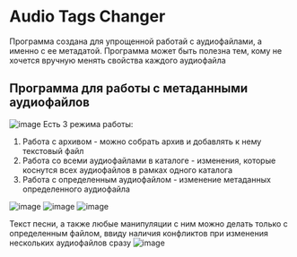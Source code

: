 # Audio Tags Changer
Программа создана для упрощенной работай с аудиофайлами, а именно с ее метадатой. Программа может быть полезна тем, кому не хочется вручную менять свойства каждого аудиофайла
## Программа для работы с метаданными аудиофайлов
![image](https://github.com/moneyflowbeatz/AudioTagsChanger/assets/149525773/7fcd1584-12ba-4bc3-92ab-4d2e834db009)
Есть 3 режима работы:
1) Работа с архивом - можно собрать архив и добавлять к нему текстовый файл
2) Работа со всеми аудиофайлами в каталоге - изменения, которые коснутся всех аудиофайлов в рамках одного каталога
3) Работа с определенным аудиофайлом - изменение метаданных определенного аудиофайла

![image](https://github.com/moneyflowbeatz/AudioTagsChanger/assets/149525773/8573ba6f-b48c-4003-8893-0f4b871f3510)
![image](https://github.com/moneyflowbeatz/AudioTagsChanger/assets/149525773/c4c3fe5c-7aa8-413c-aaa8-61c40b966235)
![image](https://github.com/moneyflowbeatz/AudioTagsChanger/assets/149525773/8741879e-a525-4e5a-a6e3-aa1b79f7583c)

Текст песни, а также любые манипуляции с ним можно делать только с определенным файлом, ввиду наличия конфликтов при изменения нескольких аудиофайлов сразу
![image](https://github.com/moneyflowbeatz/AudioTagsChanger/assets/149525773/b0ce6b32-f0d9-4431-a191-89ae3bd9bb21)


